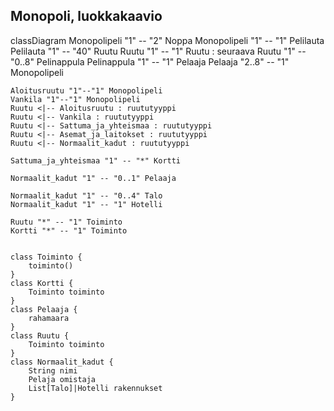 ## Monopoli, luokkakaavio

classDiagram
    Monopolipeli "1" -- "2" Noppa
    Monopolipeli "1" -- "1" Pelilauta
    Pelilauta "1" -- "40" Ruutu
    Ruutu "1" -- "1" Ruutu : seuraava
    Ruutu "1" -- "0..8" Pelinappula
    Pelinappula "1" -- "1" Pelaaja
    Pelaaja "2..8" -- "1" Monopolipeli

    Aloitusruutu "1"--"1" Monopolipeli
    Vankila "1"--"1" Monopolipeli
    Ruutu <|-- Aloitusruutu : ruututyyppi
    Ruutu <|-- Vankila : ruututyyppi
    Ruutu <|-- Sattuma_ja_yhteismaa : ruututyyppi
    Ruutu <|-- Asemat_ja_laitokset : ruututyyppi
    Ruutu <|-- Normaalit_kadut : ruututyyppi

    Sattuma_ja_yhteismaa "1" -- "*" Kortti

    Normaalit_kadut "1" -- "0..1" Pelaaja

    Normaalit_kadut "1" -- "0..4" Talo
    Normaalit_kadut "1" -- "1" Hotelli

    Ruutu "*" -- "1" Toiminto
    Kortti "*" -- "1" Toiminto


    class Toiminto {
        toiminto()
    }
    class Kortti {
        Toiminto toiminto
    }
    class Pelaaja {
        rahamaara
    }
    class Ruutu {
        Toiminto toiminto
    }
    class Normaalit_kadut {
        String nimi
        Pelaja omistaja
        List[Talo]|Hotelli rakennukset
    }
